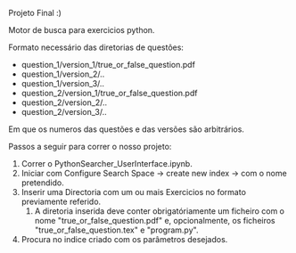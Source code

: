 Projeto Final :)

Motor de busca para exercicios python.

Formato necessário das diretorias de questôes:

* question_1/version_1/true_or_false_question.pdf
* question_1/version_2/..
* question_1/version_3/..
* question_2/version_1/true_or_false_question.pdf
* question_2/version_2/..
* question_2/version_3/..

Em que os numeros das questões e das versões são arbitrários.

Passos a seguir para correr o nosso projeto:

1. Correr o PythonSearcher_UserInterface.ipynb.
1. Iniciar com Configure Search Space -> create new index -> com o nome pretendido.
1. Inserir uma Directoria com um ou mais Exercicios no formato previamente referido.
    1. A diretoria inserida deve conter obrigatóriamente um ficheiro com o nome "true_or_false_question.pdf" e, opcionalmente, os ficheiros "true_or_false_question.tex" e "program.py".
1. Procura no indice criado com os parâmetros desejados.
